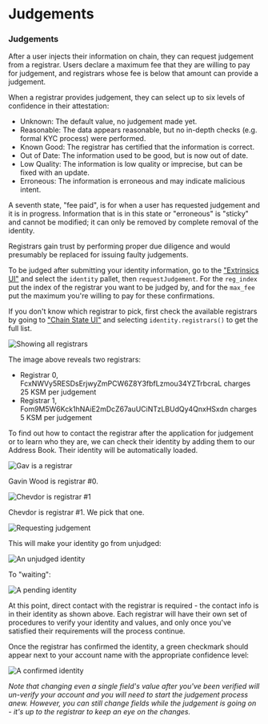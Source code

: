 # Judgements

### Judgements

After a user injects their information on chain, they can request judgement from a registrar. Users declare a maximum fee that they are willing to pay for judgement, and registrars whose fee is below that amount can provide a judgement.

When a registrar provides judgement, they can select up to six levels of confidence in their attestation:

* Unknown: The default value, no judgement made yet.
* Reasonable: The data appears reasonable, but no in-depth checks \(e.g. formal KYC process\) were performed.
* Known Good: The registrar has certified that the information is correct.
* Out of Date: The information used to be good, but is now out of date.
* Low Quality: The information is low quality or imprecise, but can be fixed with an update.
* Erroneous: The information is erroneous and may indicate malicious intent.

A seventh state, "fee paid", is for when a user has requested judgement and it is in progress. Information that is in this state or "erroneous" is "sticky" and cannot be modified; it can only be removed by complete removal of the identity.

Registrars gain trust by performing proper due diligence and would presumably be replaced for issuing faulty judgements.

To be judged after submitting your identity information, go to the ["Extrinsics UI"](https://polkadot.js.org/apps/#/extrinsics) and select the `identity` pallet, then `requestJudgement`. For the `reg_index` put the index of the registrar you want to be judged by, and for the `max_fee` put the maximum you're willing to pay for these confirmations.

If you don't know which registrar to pick, first check the available registrars by going to ["Chain State UI"](https://wiki.polkadot.network/docs/en/learn-identity) and selecting `identity.registrars()` to get the full list.

![Showing all registrars](https://wiki.polkadot.network/img/identity/14.jpg)

The image above reveals two registrars:

* Registrar 0, FcxNWVy5RESDsErjwyZmPCW6Z8Y3fbfLzmou34YZTrbcraL charges 25 KSM per judgement
* Registrar 1, Fom9M5W6Kck1hNAiE2mDcZ67auUCiNTzLBUdQy4QnxHSxdn charges 5 KSM per judgement

To find out how to contact the registrar after the application for judgement or to learn who they are, we can check their identity by adding them to our Address Book. Their identity will be automatically loaded.

![Gav is a registrar](https://wiki.polkadot.network/img/identity/15.jpg)

Gavin Wood is registrar \#0.

![Chevdor is registrar \#1](https://wiki.polkadot.network/img/identity/16.jpg)

Chevdor is registrar \#1. We pick that one.

![Requesting judgement](https://wiki.polkadot.network/img/identity/08.jpg)

This will make your identity go from unjudged:

![An unjudged identity](https://wiki.polkadot.network/img/identity/07.jpg)

To "waiting":

![A pending identity](https://wiki.polkadot.network/img/identity/09.jpg)

At this point, direct contact with the registrar is required - the contact info is in their identity as shown above. Each registrar will have their own set of procedures to verify your identity and values, and only once you've satisfied their requirements will the process continue.

Once the registrar has confirmed the identity, a green checkmark should appear next to your account name with the appropriate confidence level:

![A confirmed identity](https://wiki.polkadot.network/img/identity/10.jpg)

_Note that changing even a single field's value after you've been verified will un-verify your account and you will need to start the judgement process anew. However, you can still change fields while the judgement is going on - it's up to the registrar to keep an eye on the changes._

